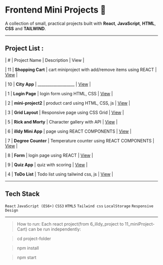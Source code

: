 # Frontend Mini Projects 🚀
A collection of small, practical projects built with **React**, **JavaScript**, **HTML**, **CSS**  and **TAILWIND**.

---

## Project List :
| # | Project Name | Description | View |

| 11 | **Shopping Cart** | cart miniproject with add/remove items using REACT | [View](11_miniProject-Cart/cart-app) |

| 10 | **City App** | ___________________ | [View](10_miniProject-city/city-app) |

| 1 | **Login Page** | login form using HTML, CSS | [View](1_login-page) |

| 2 | **mini-project2** | product card using HTML, CSS, js | [View](2_mini-project2) |

| 3 | **Grid Layout** | Responsive page using CSS Grid | [View](3_page-with-grid) |

| 5 | **Rick and Morty** | Character gallery with API | [View](5_rick%20and%20morthy) |

| 6 | **illdy Mini App** | page using REACT COMPONENTS | [View](6_jildy.project/mini-app) |

| 7 | **Degree Counter** | Temperature counter using REACT COMPONENTS | [View](7_degreeCounter/degree-app) |

| 8 | **Form** | login page using REACT | [View](8_miniProject-form/form-app) |

| 9 | **Quiz App** | quiz with scoring | [View](9_miniProject-quiz/question-app) |

| 4 | **ToDo List** | Todo list using tailwind css, js | [View](4_ToDo-List) |

---

## Tech Stack
`React` `JavaScript (ES6+)` `CSS3` `HTML5` `Tailwind css` `LocalStorage` `Responsive Design`

---

> How to run:
> Each react project(from 6_illdy_project to 11_miniProject-Cart) can be run independently:

> cd project-folder

> npm install

> npm start
